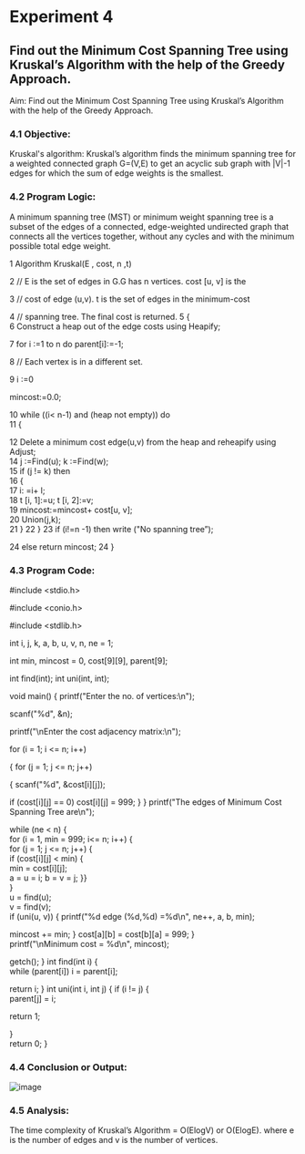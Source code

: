 # Experiment 4 
## Find out the Minimum Cost Spanning Tree using Kruskal’s Algorithm with the help of the Greedy Approach. 

Aim: Find out the Minimum Cost Spanning Tree using Kruskal’s Algorithm with the help of the Greedy Approach. 
 
 
### 4.1 Objective: 
Kruskal's algorithm: Kruskal’s algorithm finds the minimum spanning tree for a weighted connected graph G=(V,E) to get an acyclic sub graph with |V|-1 edges for which the sum of edge weights is the smallest. 
 
### 4.2 Program Logic: 
 
A minimum spanning tree (MST) or minimum weight spanning tree is a subset of the edges of a connected, edge-weighted undirected graph that connects all the vertices together, without any cycles and with the minimum possible total edge weight. 
 
1	Algorithm Kruskal(E , cost, n ,t)  

2	// E is the set of edges in G.G has n vertices. cost [u, v] is the

3 // cost of edge (u,v). t is the set of edges in the minimum-cost 

4 // spanning tree. The final cost is returned. 
5 {  
6 Construct a heap out of the edge costs using Heapify;  

7 for i :=1 to n do parent[i]:=-1;  

8 // Each vertex is in a different set. 

9	i :=0

mincost:=0.0;

10	while ((i< n-1) and (heap not empty)) do  
11	{  

12	Delete a minimum cost edge(u,v) from the heap and reheapify using Adjust;  
14	j :=Find(u);
    k :=Find(w);  
15	if (j != k) then  
16	{  
17	i: =i+ l;  
18	t [i, 1]:=u; 
    t [i, 2]:=v;  
19	mincost:=mincost+ cost[u, v];  
20	Union(j,k);  
21	} 
22	} 
23	if (i!=n -1) then write ("No spanning tree”); 

24 else return mincost; 24	}

 
 
### 4.3 Program Code: 
 
#include <stdio.h> 

#include <conio.h>

#include <stdlib.h> 

int i, j, k, a, b, u, v, n, ne = 1;

int min, mincost = 0, cost[9][9], parent[9];

int find(int); int uni(int, int); 

void main() 
{ 
printf("Enter the no. of vertices:\n");

scanf("%d", &n); 

printf("\nEnter the cost adjacency matrix:\n");

for (i = 1; i <= n; i++) 

  { 
  for (j = 1; j <= n; j++)
  
{ 
scanf("%d", &cost[i][j]); 

if (cost[i][j] == 0) cost[i][j] = 999; 
    } 
  } 
printf("The edges of Minimum Cost Spanning Tree are\n"); 

  while (ne < n) 
  {    
  for (i = 1, min = 999; i<= n; i++) 
    {      
    for (j = 1; j <= n; j++) 
      {         
      if (cost[i][j] < min) 
        {          
        min = cost[i][j];        
            a = u = i; 
            b = v = j; 
        }}    
        }   
        u = find(u);    
        v = find(v);     
        if (uni(u, v)) 
    { 
printf("%d edge (%d,%d) =%d\n", ne++, a, b, min);

mincost += min; 
    } 
    cost[a][b] = cost[b][a] = 999; 
  }  
printf("\nMinimum cost = %d\n", mincost);

getch(); 
}
int find(int i) 
{  
while (parent[i]) i = parent[i];  

return i; 
} 
int uni(int i, int j) 
{ 
  if (i != j) 
  {     
  parent[j] = i; 
  
  return 1;
  
  }  
  return 0; 
} 
 
### 4.4 Conclusion or Output:
![image](https://github.com/22bdo10074/Semester_4-Practicals/assets/142095565/4f1a9ec5-03a5-4918-948c-f8923b95f113)




  
### 4.5 Analysis: 
The time complexity of Kruskal’s Algorithm = O(ElogV) or O(ElogE). where e is the number of edges and v is the number of vertices. 

